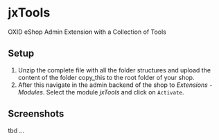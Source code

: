 # jxTools #

OXID eShop Admin Extension with a Collection of Tools


## Setup ##

1. Unzip the complete file with all the folder structures and upload the content of the folder copy_this to the root folder of your shop.
2. After this navigate in the admin backend of the shop to _Extensions_ - _Modules_. Select the module _jxTools_ and click on `Activate`.

  
## Screenshots ##

tbd ...